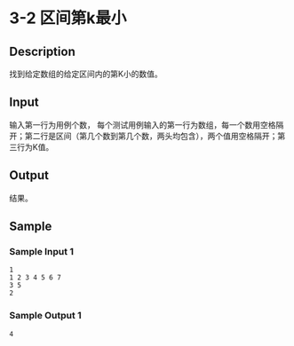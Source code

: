 # 3-2 区间第k最小

## Description

找到给定数组的给定区间内的第K小的数值。

## Input

输入第一行为用例个数， 每个测试用例输入的第一行为数组，每一个数用空格隔开；第二行是区间（第几个数到第几个数，两头均包含），两个值用空格隔开；第三行为K值。

## Output

结果。

## Sample

### Sample Input 1

~~~
1
1 2 3 4 5 6 7
3 5
2
~~~

### Sample Output 1

~~~
4
~~~